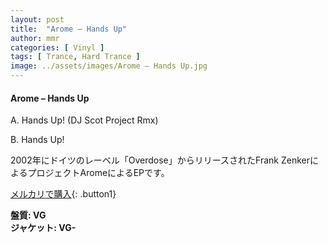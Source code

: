 ```yaml
---
layout: post
title:  "Arome – Hands Up"
author: mmr
categories: [ Vinyl ]
tags: [ Trance, Hard Trance ]
image: ../assets/images/Arome – Hands Up.jpg
---
```


#### Arome – Hands Up

A. Hands Up! (DJ Scot Project Rmx)

B. Hands Up!

2002年にドイツのレーベル「Overdose」からリリースされたFrank ZenkerによるプロジェクトAromeによるEPです。


[メルカリで購入](https://jp.mercari.com/item/m53349932361){: .button1}

<div class="mt-4 mb-4 d-flex align-items-center">
<strong class="mr-1">盤質: VG</strong>
</div>
<div class="mt-4 mb-4 d-flex align-items-center">
<strong class="mr-1">ジャケット: VG-</strong>
</div>
